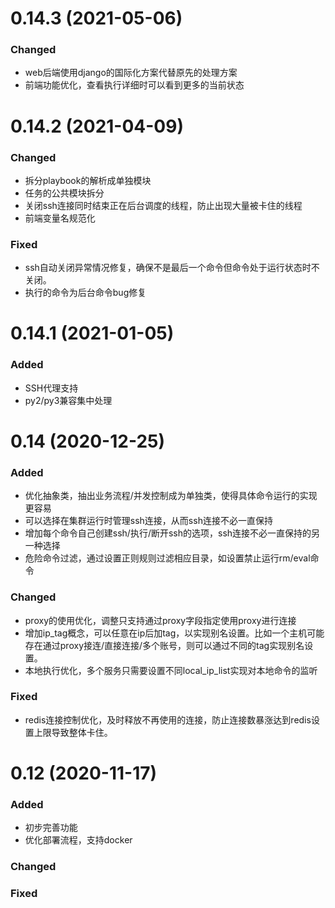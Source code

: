 # 0.14.3 (2021-05-06)
### Changed
 - web后端使用django的国际化方案代替原先的处理方案
 - 前端功能优化，查看执行详细时可以看到更多的当前状态

# 0.14.2 (2021-04-09)
### Changed
 - 拆分playbook的解析成单独模块
 - 任务的公共模块拆分
 - 关闭ssh连接同时结束正在后台调度的线程，防止出现大量被卡住的线程
 - 前端变量名规范化
 
### Fixed
 - ssh自动关闭异常情况修复，确保不是最后一个命令但命令处于运行状态时不关闭。
 - 执行的命令为后台命令bug修复

# 0.14.1 (2021-01-05)
### Added
 - SSH代理支持
 - py2/py3兼容集中处理

# 0.14 (2020-12-25)
### Added
 - 优化抽象类，抽出业务流程/并发控制成为单独类，使得具体命令运行的实现更容易 
 - 可以选择在集群运行时管理ssh连接，从而ssh连接不必一直保持
 - 增加每个命令自己创建ssh/执行/断开ssh的选项，ssh连接不必一直保持的另一种选择
 - 危险命令过滤，通过设置正则规则过滤相应目录，如设置禁止运行rm/eval命令
 
### Changed
 - proxy的使用优化，调整只支持通过proxy字段指定使用proxy进行连接
 - 增加ip_tag概念，可以任意在ip后加tag，以实现别名设置。比如一个主机可能存在通过proxy接连/直接连接/多个账号，则可以通过不同的tag实现别名设置。
 - 本地执行优化，多个服务只需要设置不同local_ip_list实现对本地命令的监听

### Fixed
 - redis连接控制优化，及时释放不再使用的连接，防止连接数暴涨达到redis设置上限导致整体卡住。
 

# 0.12 (2020-11-17)
### Added
 - 初步完善功能
 - 优化部署流程，支持docker
 
### Changed


### Fixed

